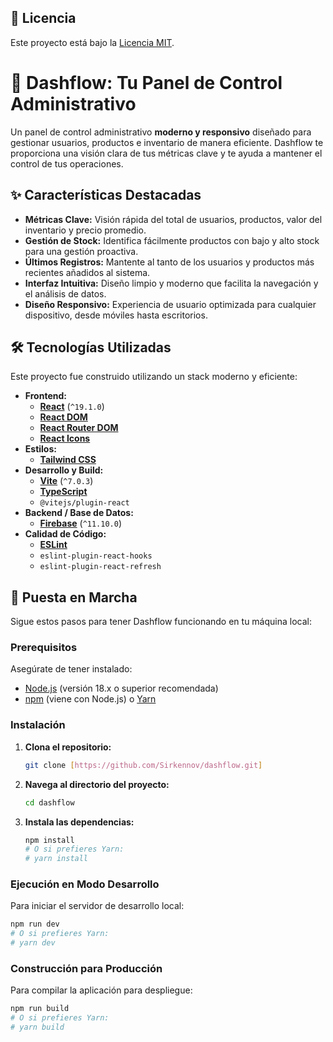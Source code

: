## 📄 Licencia

Este proyecto está bajo la [Licencia MIT](LICENSE).

# 🚀 Dashflow: Tu Panel de Control Administrativo

Un panel de control administrativo **moderno y responsivo** diseñado para gestionar usuarios, productos e inventario de manera eficiente. Dashflow te proporciona una visión clara de tus métricas clave y te ayuda a mantener el control de tus operaciones.

## ✨ Características Destacadas

* **Métricas Clave:** Visión rápida del total de usuarios, productos, valor del inventario y precio promedio.
* **Gestión de Stock:** Identifica fácilmente productos con bajo y alto stock para una gestión proactiva.
* **Últimos Registros:** Mantente al tanto de los usuarios y productos más recientes añadidos al sistema.
* **Interfaz Intuitiva:** Diseño limpio y moderno que facilita la navegación y el análisis de datos.
* **Diseño Responsivo:** Experiencia de usuario optimizada para cualquier dispositivo, desde móviles hasta escritorios.

## 🛠️ Tecnologías Utilizadas

Este proyecto fue construido utilizando un stack moderno y eficiente:

* **Frontend:**
    * [**React**](https://react.dev/) (`^19.1.0`)
    * [**React DOM**](https://react.dev/)
    * [**React Router DOM**](https://reactrouter.com/en/main)
    * [**React Icons**](https://react-icons.github.io/react-icons/)
* **Estilos:**
    * [**Tailwind CSS**](https://tailwindcss.com/)
* **Desarrollo y Build:**
    * [**Vite**](https://vitejs.dev/) (`^7.0.3`)
    * [**TypeScript**](https://www.typescriptlang.org/)
    * `@vitejs/plugin-react`
* **Backend / Base de Datos:**
    * [**Firebase**](https://firebase.google.com/) (`^11.10.0`)
* **Calidad de Código:**
    * [**ESLint**](https://eslint.org/)
    * `eslint-plugin-react-hooks`
    * `eslint-plugin-react-refresh`

## 🚀 Puesta en Marcha

Sigue estos pasos para tener Dashflow funcionando en tu máquina local:

### Prerequisitos

Asegúrate de tener instalado:

* [Node.js](https://nodejs.org/en/download/) (versión 18.x o superior recomendada)
* [npm](https://www.npmjs.com/) (viene con Node.js) o [Yarn](https://yarnpkg.com/lang/en/docs/install/)

### Instalación

1.  **Clona el repositorio:**

    ```bash
    git clone [https://github.com/Sirkennov/dashflow.git]
    ```

2.  **Navega al directorio del proyecto:**

    ```bash
    cd dashflow
    ```

3.  **Instala las dependencias:**

    ```bash
    npm install
    # O si prefieres Yarn:
    # yarn install
    ```

### Ejecución en Modo Desarrollo

Para iniciar el servidor de desarrollo local:

```bash
npm run dev
# O si prefieres Yarn:
# yarn dev
```

### Construcción para Producción

Para compilar la aplicación para despliegue:

```bash
npm run build
# O si prefieres Yarn:
# yarn build
```
